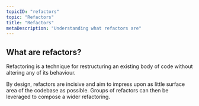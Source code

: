 ```yaml
---
topicID: "refactors"
topic: "Refactors"
title: "Refactors"
metaDescription: "Understanding what refactors are"
---
```


## What are refactors?

Refactoring is a technique for restructuring an existing body of code without altering any of its behaviour.

By design, refactors are incisive and aim to impress upon as little surface area of the codebase as possible. Groups of refactors can then be leveraged to compose a wider refactoring.
